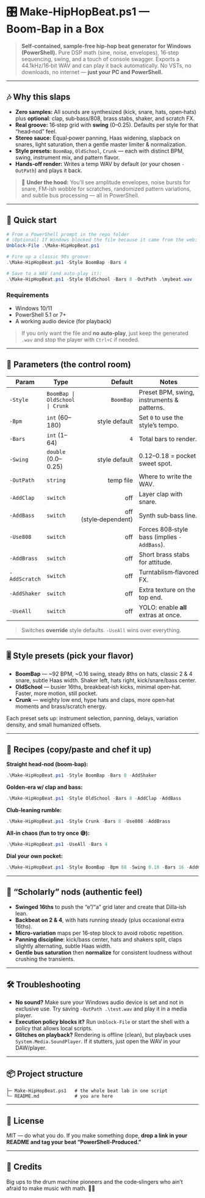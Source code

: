 # 🎛️ Make‑HipHopBeat.ps1 — Boom‑Bap in a Box

> **Self‑contained, sample‑free hip‑hop beat generator for Windows (PowerShell).**
> Pure DSP math (sine, noise, envelopes), 16‑step sequencing, swing, and a touch of console swagger. Exports a 44.1kHz/16‑bit WAV and can play it back automatically. No VSTs, no downloads, no internet — **just your PC and PowerShell.**

---

## 🎶 Why this slaps
- **Zero samples:** All sounds are synthesized (kick, snare, hats, open‑hats) plus **optional**: clap, sub‑bass/808, brass stabs, shaker, and scratch FX.
- **Real groove:** 16‑step grid with **swing** (0–0.25). Defaults per style for that “head‑nod” feel.
- **Stereo sauce:** Equal‑power panning, Haas widening, slapback on snares, light saturation, then a gentle master limiter & normalization.
- **Style presets:** `BoomBap`, `OldSchool`, `Crunk` — each with distinct BPM, swing, instrument mix, and pattern flavor.
- **Hands‑off render:** Writes a temp WAV by default (or your chosen `-OutPath`) and plays it back.

> 🧪 **Under the hood:** You’ll see amplitude envelopes, noise bursts for snare, FM-ish wobble for scratches, randomized pattern variations, and subtle bus processing — all in PowerShell.

---

## 🚀 Quick start
```powershell
# From a PowerShell prompt in the repo folder
# (Optional) If Windows blocked the file because it came from the web:
Unblock-File .\Make-HipHopBeat.ps1

# Fire up a classic 90s groove:
.\Make-HipHopBeat.ps1 -Style BoomBap -Bars 4

# Save to a WAV (and auto‑play it):
.\Make-HipHopBeat.ps1 -Style OldSchool -Bars 8 -OutPath .\mybeat.wav
```

### Requirements
- Windows 10/11
- PowerShell 5.1 or 7+
- A working audio device (for playback)

> If you only want the file and **no auto‑play**, just keep the generated `.wav` and stop the player with `Ctrl+C` if needed.

---

## 🧩 Parameters (the control room)
| Param | Type | Default | Notes |
|---|---|---:|---|
| `-Style` | `BoomBap \| OldSchool \| Crunk` | `BoomBap` | Preset BPM, swing, instruments & patterns. |
| `-Bpm` | `int` (60–180) | style default | Set `0` to use the style’s tempo. |
| `-Bars` | `int` (1–64) | `4` | Total bars to render. |
| `-Swing` | `double` (0.0–0.25) | style default | 0.12–0.18 = pocket sweet spot. |
| `-OutPath` | `string` | temp file | Where to write the WAV. |
| `-AddClap` | `switch` | off | Layer clap with snare. |
| `-AddBass` | `switch` | off (style‑dependent) | Synth sub‑bass line. |
| `-Use808` | `switch` | off | Forces 808‑style bass (implies `-AddBass`). |
| `-AddBrass` | `switch` | off | Short brass stabs for attitude. |
| `-AddScratch` | `switch` | off | Turntablism‑flavored FX. |
| `-AddShaker` | `switch` | off | Extra texture on the top end. |
| `-UseAll` | `switch` | off | YOLO: enable **all** extras at once. |

> Switches **override** style defaults. `-UseAll` wins over everything.

---

## 🎚️ Style presets (pick your flavor)
- **BoomBap** — ~92 BPM, ~0.16 swing, steady 8ths on hats, classic 2 & 4 snare, subtle Haas width. Shaker left, hats right, kick/snare/bass center.
- **OldSchool** — busier 16ths, breakbeat‑ish kicks, minimal open‑hat. Faster, more motion, still pocket.
- **Crunk** — weighty low end, hype hats and claps, more open‑hat moments and brass/scratch energy.

Each preset sets up: instrument selection, panning, delays, variation density, and small humanized offsets.

---

## 🍳 Recipes (copy/paste and chef it up)
**Straight head‑nod (boom‑bap):**
```powershell
.\Make-HipHopBeat.ps1 -Style BoomBap -Bars 8 -AddShaker
```

**Golden‑era w/ clap and bass:**
```powershell
.\Make-HipHopBeat.ps1 -Style OldSchool -Bars 8 -AddClap -AddBass
```

**Club‑leaning rumble:**
```powershell
.\Make-HipHopBeat.ps1 -Style Crunk -Bars 8 -Use808 -AddBrass
```

**All‑in chaos (fun to try once 😅):**
```powershell
.\Make-HipHopBeat.ps1 -UseAll -Bars 4
```

**Dial your own pocket:**
```powershell
.\Make-HipHopBeat.ps1 -Style BoomBap -Bpm 88 -Swing 0.18 -Bars 16 -AddClap -AddBass -AddShaker
```

---

## 🧠 “Scholarly” nods (authentic feel)
- **Swinged 16ths** to push the “e”/“a” grid later and create that Dilla‑ish lean.
- **Backbeat on 2 & 4**, with hats running steady (plus occasional extra 16ths).
- **Micro‑variation** maps per 16‑step block to avoid robotic repetition.
- **Panning discipline**: kick/bass center, hats and shakers split, claps slightly alternating, subtle Haas width.
- **Gentle bus saturation** then **normalize** for consistent loudness without crushing the transients.

---

## 🛠️ Troubleshooting
- **No sound?** Make sure your Windows audio device is set and not in exclusive use. Try saving `-OutPath .\test.wav` and play it in a media player.
- **Execution policy blocks it?** Run `Unblock-File` or start the shell with a policy that allows local scripts.
- **Glitches on playback?** Rendering is offline (clean), but playback uses `System.Media.SoundPlayer`. If it stutters, just open the WAV in your DAW/player.

---

## 📦 Project structure
```
├─ Make-HipHopBeat.ps1   # the whole beat lab in one script
└─ README.md             # you are here
```

---

## 📝 License
MIT — do what you do. If you make something dope, **drop a link in your README and tag your beat “PowerShell‑Produced.”**

---

## 🙌 Credits
Big ups to the drum machine pioneers and the code‑slingers who ain’t afraid to make music with math. 🎹🧮
